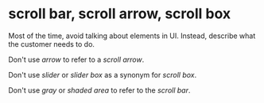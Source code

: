 # scroll bar, scroll arrow, scroll box

Most of the time, avoid talking about elements in UI. Instead, describe what the customer needs to do.

Don't use *arrow* to refer to a *scroll arrow*.

Don't use *slider* or *slider box* as a synonym for *scroll box*.

Don't use *gray* or *shaded area* to refer to the *scroll bar*.
